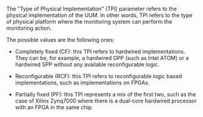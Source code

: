The "Type of Physical Implementation" (TPI) parameter refers to the physical implementation of the UUM. In other words, TPI refers to the type of physical platform where the monitoring system can perform the monitoring action.

The possible values are the following ones:

- Completely fixed (CF): this TPI refers to hardwired implementations. They can be, for example, a hardwired GPP (such as Intel ATOM) or a hardwired SPP without any available reconfigurable logic.

- Reconfigurable (RCF): this TPI refers to reconfigurable logic based implementations, such as implementations on FPGAs.

- Partially fixed (PF): this TPI represents a mix of the first two, such as the case of Xilinx Zynq7000 where there is a dual-core hardwired processor with an FPGA in the same chip.
